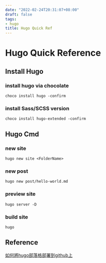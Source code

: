 ```yaml
---
date: "2022-02-24T20:31:07+08:00"
draft: false
tags:
- hugo
title: Hugo Quick Ref
---
```


# Hugo Quick Reference
## Install Hugo

### install hugo via chocolate
```
choco install hugo -confirm
```

### install Sass/SCSS version
```
choco install hugo-extended -confirm
```

## Hugo Cmd
### new site
```
hugo new site <FolderName>
```

### new post
```
hugo new post/hello-world.md
```

### preview site 
```
hugo server -D
```

### build site
```
hugo
```

## Reference
[如何將hugo部落格部署到github上](https://yurepo.tw/2021/03/%E5%A6%82%E4%BD%95%E5%B0%87hugo%E9%83%A8%E8%90%BD%E6%A0%BC%E9%83%A8%E7%BD%B2%E5%88%B0github%E4%B8%8A/)
